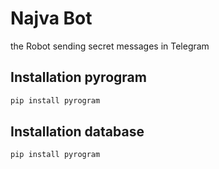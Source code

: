 # Najva Bot

the Robot sending secret messages in Telegram

## Installation pyrogram
```bash
pip install pyrogram
```
## Installation database
```bash
pip install pyrogram
```
